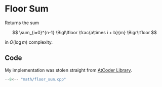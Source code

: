 # Floor Sum

Returns the sum

$$
\sum_{i=0}^{n-1} \Bigl\lfloor \frac{a\times i + b}{m} \Bigr\rfloor
$$

in $O(\log m)$ complexity.


## Code

My implementation was stolen straight from [AtCoder Library](https://github.com/atcoder/ac-library/blob/master/atcoder/math.hpp).

```cpp title="Floor Sum"
--8<-- "math/floor_sum.cpp"
```
